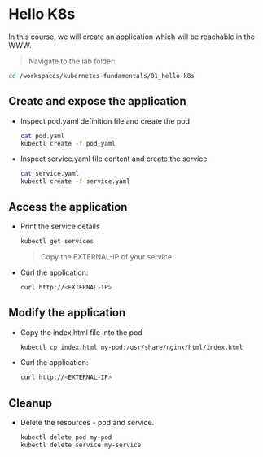 # Hello K8s

In this course, we will create an application which will be reachable in the WWW.

>Navigate to the lab folder:

```bash
cd /workspaces/kubernetes-fundamentals/01_hello-k8s
```

## Create and expose the application

* Inspect pod.yaml definition file and create the pod

  ```bash
  cat pod.yaml
  kubectl create -f pod.yaml
  ```

* Inspect service.yaml file content and create the service

  ```bash
  cat service.yaml
  kubectl create -f service.yaml
  ```

## Access the application

* Print the service details

  ```bash
  kubectl get services
  ```

  >Copy the EXTERNAL-IP of your service

* Curl the application:

  ```bash
  curl http://<EXTERNAL-IP>
  ```

## Modify the application

* Copy the index.html file into the pod

  ```bash
  kubectl cp index.html my-pod:/usr/share/nginx/html/index.html
  ```

* Curl the application:

  ```bash
  curl http://<EXTERNAL-IP>
  ```

## Cleanup

* Delete the resources - pod and service.

  ```bash
  kubectl delete pod my-pod
  kubectl delete service my-service
  ```
